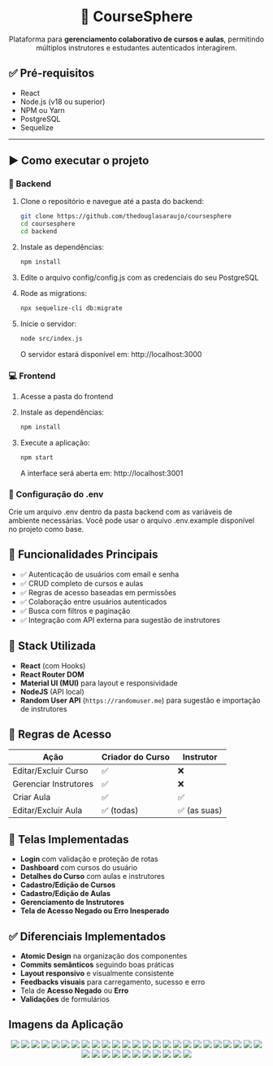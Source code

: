 <div align="center">

# 📝 CourseSphere

Plataforma para **gerenciamento colaborativo de cursos e aulas**, permitindo múltiplos instrutores e estudantes autenticados interagirem.

</div>

## ✅ Pré-requisitos

- React
- Node.js (v18 ou superior)
- NPM ou Yarn
- PostgreSQL
- Sequelize

---

## ▶️ Como executar o projeto

### 🔧 Backend
1. Clone o repositório e navegue até a pasta do backend:

   ```bash
   git clone https://github.com/thedouglasaraujo/coursesphere
   cd coursesphere
   cd backend
   ```
1. Instale as dependências:

   ```bash
   npm install
   ```
1. Edite o arquivo config/config.js com as credenciais do seu PostgreSQL
2. Rode as migrations:

   ```bash
   npx sequelize-cli db:migrate
   ```
3. Inicie o servidor:

   ```bash
   node src/index.js
   ```
   O servidor estará disponível em: http://localhost:3000

### 💻 Frontend
1. Acesse a pasta do frontend

2. Instale as dependências:
   
   ```bash
   npm install
   ```
4. Execute a aplicação:
    
   ```bash
   npm start
   ```
    A interface será aberta em: http://localhost:3001

### 📄 Configuração do .env

Crie um arquivo .env dentro da pasta backend com as variáveis de ambiente necessárias. Você pode usar o arquivo .env.example disponível no projeto como base.

## 🚀 Funcionalidades Principais

- ✅ Autenticação de usuários com email e senha
- ✅ CRUD completo de cursos e aulas
- ✅ Regras de acesso baseadas em permissões
- ✅ Colaboração entre usuários autenticados
- ✅ Busca com filtros e paginação
- ✅ Integração com API externa para sugestão de instrutores

## 🧩 Stack Utilizada

- **React** (com Hooks)
- **React Router DOM**
- **Material UI (MUI)** para layout e responsividade
- **NodeJS** (API local)
- **Random User API** (`https://randomuser.me`) para sugestão e importação de instrutores

## 🔐 Regras de Acesso

| Ação                        | Criador do Curso   | Instrutor   |
|-----------------------------|--------------------|-------------|
| Editar/Excluir Curso        | ✅                 | ❌          |
| Gerenciar Instrutores       | ✅                 | ❌          |
| Criar Aula                  | ✅                 | ✅          |
| Editar/Excluir Aula         | ✅ (todas)         | ✅ (as suas) |

## 🎯 Telas Implementadas

- **Login** com validação e proteção de rotas
- **Dashboard** com cursos do usuário
- **Detalhes do Curso** com aulas e instrutores
- **Cadastro/Edição de Cursos**
- **Cadastro/Edição de Aulas**
- **Gerenciamento de Instrutores**
- **Tela de Acesso Negado ou Erro Inesperado**

## ✅ Diferenciais Implementados

- **Atomic Design** na organização dos componentes
- **Commits semânticos** seguindo boas práticas
- **Layout responsivo** e visualmente consistente
- **Feedbacks visuais** para carregamento, sucesso e erro
- Tela de **Acesso Negado** ou **Erro**
- **Validações** de formulários
</p>

## Imagens da Aplicação

<p align="center">
  <img src="images/login.png">
  <img src="images/login-error.png">
  <img src="images/dashboard.png">
  <img src="images/new-course.png">
  <img src="images/new-course-validations.png">
  <img src="images/new-course-preenchido.png">
  <img src="images/new-course-criado.png">
  <img src="images/pagina-curso.png">
  <img src="images/edicao-curso.png">
  <img src="images/instrutores.png">
  <img src="images/adicionar-instrutor.png">
  <img src="images/adicionar-instrutor-erros.png">
  <img src="images/importar-instrutores.png">
  <img src="images/instrutores-importados.png">
  <img src="images/remover-instrutor.png">
  <img src="images/instrutor-removido.png">
  <img src="images/instrutores-adicionados.png">
  <img src="images/nova-aula.png">
  <img src="images/nova-aula-validacoes.png">
  <img src="images/nova-aula-preenchido.png">
  <img src="images/nova-aula-criada.png">
  <img src="images/aulas.png">
  <img src="images/aulas-paginacao.png">
  <img src="images/filtro-arquivadas.png">
  <img src="images/filtro-publicadas.png">
  <img src="images/filtro-busca.png">
  <img src="images/editar-aula.png">
  <img src="images/aula-atualizada.png">
  <img src="images/excluir-curso.png">
  <img src="images/excluir-aula.png">
  <img src="images/aula-excluida.png">
  <img src="images/tela-erro.png">
  <img src="images/tela-forbidden.png">
  <img src="images/tela-loading.png">
  <img src="images/visao-instrutor.png">
  <img src="images/aula-criada-instrutor.png">
</p>
